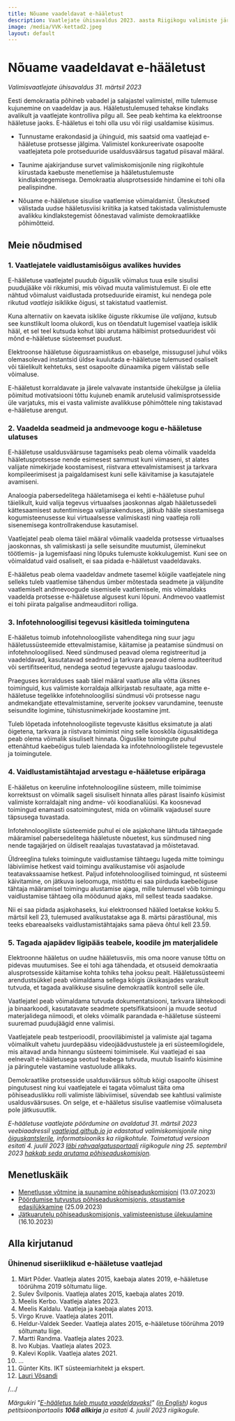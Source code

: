```yaml
---
title: Nõuame vaadeldavat e-hääletust
description: Vaatlejate ühisavaldus 2023. aasta Riigikogu valimiste järel
image: /media/VVK-kettad2.jpeg
layout: default
---
```


# Nõuame vaadeldavat e-hääletust

_Valimisvaatlejate ühisavaldus 31. märtsil 2023_

Eesti demokraatia põhineb vabadel ja salajastel valimistel, mille tulemuse kujunemine on vaadeldav ja aus. Hääletustulemused tehakse kindlaks avalikult ja vaatlejate kontrolliva pilgu all. See peab kehtima ka elektroonse hääletuse jaoks. E-hääletus ei tohi olla usu või riigi usaldamise küsimus.

* Tunnustame erakondasid ja ühinguid, mis saatsid oma vaatlejad e-hääletuse protsesse jälgima. Valimistel konkureerivate osapoolte vaatlejateta pole protseduuride usaldusväärsus tagatud piisaval määral.

* Taunime ajakirjanduse survet valimiskomisjonile ning riigikohtule kiirustada kaebuste menetlemise ja hääletustulemuste kindlakstegemisega. Demokraatia alusprotsesside hindamine ei tohi olla pealispindne.

* Nõuame e-hääletuse sisulise vaatlemise võimaldamist. Üleskutsed välistada uudse hääletusviisi kriitika ja katsed takistada valimistulemuste avalikku kindlakstegemist õõnestavad valimiste demokraatlikke põhimõtteid.

## Meie nõudmised

### 1. Vaatlejatele vaidlustamisõigus avalikes huvides

E-hääletuse vaatlejatel puudub õiguslik võimalus tuua esile sisulisi puudujääke või rikkumisi, mis võivad muuta valimistulemust. Ei ole ette nähtud võimalust vaidlustada protseduuride eiramist, kui nendega pole rikutud _vaatleja_ isiklikke õigusi, st takistatud vaatlemist.

Kuna alternatiiv on kaevata isiklike õiguste rikkumise üle _valijana_, kutsub see kunstlikult looma olukordi, kus on tõendatult lugemisel vaatleja isiklik hääl, et sel teel kutsuda kohut läbi arutama hälbimist protseduuridest või mõnd e-hääletuse süsteemset puudust.

Elektroonse hääletuse õigusraamistikus on ebaselge, missugusel juhul võiks olemasolevad instantsid üldse kuulutada e-hääletuse tulemused osaliselt või täielikult kehtetuks, sest osapoolte dünaamika pigem välistab selle võimaluse.

E-hääletust korraldavate ja järele valvavate instantside ühekülgse ja üleliia põimitud motivatsiooni tõttu kujuneb enamik arutelusid valimisprotsesside üle varjatuks, mis ei vasta valimiste avalikkuse põhimõttele ning takistavad e-hääletuse arengut.

### 2. Vaadelda seadmeid ja andmevooge kogu e-hääletuse ulatuses

E-hääletuse usaldusväärsuse tagamiseks peab olema võimalik vaadelda
hääletusprotsesse nende esimesest sammust kuni viimaseni, st alates
valijate nimekirjade koostamisest, riistvara ettevalmistamisest ja
tarkvara kompileerimisest ja paigaldamisest kuni selle käivitamise ja
kasutajatele avamiseni.

Analoogia pabersedelitega hääletamisega ei kehti e-hääletuse puhul täielikult, kuid valija tegevus virtuaalses jaoskonnas algab hääletussedeli kättesaamisest autentimisega valijarakenduses, jätkub hääle sisestamisega kogumisteenusesse kui virtuaalsesse valimiskasti ning vaatleja rolli sisenemisega kontrollrakenduse kasutamisel.

Vaatlejatel peab olema täiel määral võimalik vaadelda protsesse virtuaalses jaoskonnas, sh valimiskasti ja selle seisundite muutumist, üleminekut töötlemis- ja lugemisfaasi ning lõpuks tulemuste kokkulugemist. Kuni see on võimaldatud vaid osaliselt, ei saa pidada e-hääletust vaadeldavaks.

E-hääletus peab olema vaadeldav andmete tasemel kõigile vaatlejatele
ning selleks tuleb vaatlemise tähendus ümber mõtestada seadmete ja
väljundite vaatlemiselt andmevoogude sisemisele vaatlemisele, mis
võimaldaks vaadelda protsesse e-hääletuse algusest kuni lõpuni. Andmevoo vaatlemist ei tohi piirata palgalise andmeaudiitori rolliga.

### 3. Infotehnoloogilisi tegevusi käsitleda toimingutena

E-hääletus toimub infotehnoloogiliste vahenditega ning suur jagu hääletussüsteemide ettevalmistamise, käitamise ja peatamise sündmusi on infotehnoloogilised. Need sündmused peavad olema registreeritud ja vaadeldavad, kasutatavad seadmed ja tarkvara peavad olema auditeeritud või sertifitseeritud, nendega seotud tegevuste ajalugu taasloodav.

Praeguses korralduses saab täiel määral vaatluse alla võtta üksnes toiminguid, kus valimiste korraldaja allkirjastab resultaate, aga mitte e-hääletuse tegelikke infotehnoloogilisi sündmusi või protsesse nagu andmekandjate ettevalmistamine, serverite jooksev varundamine, teenuste seisundite logimine, tühistusnimekirjade koostamine jmt.

Tuleb lõpetada infotehnoloogiliste tegevuste käsitlus eksimatute ja alati õigetena, tarkvara ja riistvara toimimist ning selle kooskõla õigusaktidega peab olema võimalik sisuliselt hinnata. Õiguslike toimingute puhul ettenähtud kaebeõigus tuleb laiendada ka infotehnoloogilistele tegevustele ja toimingutele.

### 4. Vaidlustamistähtajad arvestagu e-hääletuse eripäraga

E-hääletus on keeruline infotehnoloogiline süsteem, mille toimimise korrektsust on võimalik sageli sisuliselt hinnata alles pärast lisainfo küsimist valimiste korraldajalt ning andme- või koodianalüüsi. Ka koosnevad toimingud enamasti osatoimingutest, mida on võimalik vajadusel suure täpsusega tuvastada.

Infotehnoloogiliste süsteemide puhul ei ole asjakohane lähtuda tähtaegade määramisel pabersedelitega hääletuste nõuetest, kus sündmused ning nende tagajärjed on üldiselt reaalajas tuvastatavad ja mõistetavad.

Üldreeglina tuleks toimingute vaidlustamise tähtaegu lugeda mitte toimingu läbiviimise hetkest vaid toimingu avalikustamise või asjaolude teatavakssaamise hetkest. Paljud infotehnoloogilised toimingud, nt süsteemi käivitamine, on jätkuva iseloomuga, mistõttu ei saa piirduda kaebeõiguse tähtaja määramisel toimingu alustamise ajaga, mille tulemusel võib toimingu vaidlustamise tähtaeg olla möödunud ajaks, mil sellest teada saadakse.

Nii ei saa pidada asjakohaseks, kui elektroonsed hääled loetakse kokku 5. märtsil kell 23, tulemused avalikustatakse aga 8. märtsi pärastlõunal, mis teeks ebareaalseks vaidlustamistähtajaks sama päeva õhtul kell 23.59.

### 5. Tagada ajapädev ligipääs teabele, koodile jm materjalidele

Elektroonne hääletus on uudne hääletusviis, mis oma noore vanuse tõttu on pidevas muutumises. See ei tohi aga tähendada, et otsuseid demokraatia alusprotsesside käitamise kohta tohiks teha jooksu pealt. Hääletussüsteemi arendustsükkel peab võimaldama sellega kõigis üksikasjades varakult tutvuda, et tagada avalikkuse sisuline demokraatlik kontroll selle üle.

Vaatlejatel peab võimaldama tutvuda dokumentatsiooni, tarkvara lähtekoodi ja binaarkoodi, kasutatavate seadmete spetsifikatsiooni ja muude seotud materjalidega niimoodi, et oleks võimalik parandada e-hääletuse süsteemi suuremad puudujäägid enne valimisi.

Vaatlejatele peab testperioodil, prooviläbimistel ja valimiste ajal tagama võimalikult vahetu juurdepääsu videojäädvustustele ja eri süsteemilogidele, mis aitavad anda hinnangu süsteemi toimimisele. Kui vaatlejad ei saa eelnevalt e-hääletusega seotud teabega tutvuda, muutub lisainfo küsimine ja päringutele vastamine vastuolude allikaks.

Demokraatlike protsesside usaldusväärsus sõltub kõigi osapoolte ühisest pingutusest ning kui vaatlejatele ei tagata võimalust täita oma põhiseaduslikku rolli valimiste läbiviimisel, süvendab see kahtlusi valimiste usaldusväärsuses. On selge, et e-hääletus sisulise vaatlemise võimaluseta pole jätkusuutlik.

_E-hääletuse vaatlejate pöördumine on avaldatud 31. märtsil 2023 veebiaadressil [vaatlejad.github.io](https://vaatlejad.github.io/) ja edastatud valimiskomisjonile ning [õiguskantslerile](https://github.com/vaatlejad/vaatlejad.github.io/blob/main/docs/6iguskantsleri_vastus-4.04.2023.pdf), informatsiooniks ka riigikohtule. Toimetatud versioon esitati 4. juulil 2023 [läbi rahvaalgatusportaali](https://rahvaalgatus.ee/initiatives/7b9ecdfa-3b56-45d4-a0f8-a52ced3e5803/#initiative-header) riigikogule ning 25. septembril 2023 [hakkab seda arutama põhiseaduskomisjon](https://rahvaalgatus.ee/initiatives/7b9ecdfa-3b56-45d4-a0f8-a52ced3e5803/#events)._

## Menetluskäik

* [Menetlusse võtmine ja suunamine põhiseaduskomisjoni](https://www.riigikogu.ee/tegevus/dokumendiregister/dokument/690eb998-5492-472e-b32a-05bae51e6fa2) (13.07.2023)
* [Pöördumise tutvustus põhiseaduskomisjonis, otsustamise edasilükkamine](https://www.riigikogu.ee/tegevus/dokumendiregister/dokument/337e880d-426b-4432-a8e3-f2869d40f11a) (25.09.2023)
* [Jätkuarutelu põhiseaduskomisjonis, valimisteenistuse ülekuulamine](https://www.riigikogu.ee/tegevus/dokumendiregister/dokument/a580c458-c4cd-4451-b66f-d4c377d34a34) (16.10.2023)

## Alla kirjutanud

### Ühinenud siseriiklikud e-hääletuse vaatlejad

1. Märt Põder. Vaatleja alates 2015, kaebaja alates 2019, e-hääletuse töörühma 2019 sõltumatu liige.
2. Sulev Švilponis. Vaatleja alates 2015, kaebaja alates 2019.
3. Meelis Kerbo. Vaatleja alates 2023.
4. Meelis Kaldalu. Vaatleja ja kaebaja alates 2013.
5. Virgo Kruve. Vaatleja alates 2011.
6. Heldur-Valdek Seeder. Vaatleja alates 2015, e-hääletuse töörühma 2019 sõltumatu liige.
7. Martti Randma. Vaatleja alates 2023.
8. Ivo Kubjas. Vaatleja alates 2023.
9. Kalevi Koplik. Vaatleja alates 2021.
10. ...
11. Günter Kits. IKT süsteemiarhitekt ja ekspert.
12. [Lauri Võsandi](https://www.linkedin.com/in/laurivosandi/)

/.../

_Märgukiri "[E-hääletus tuleb muuta vaadeldavaks!](https://rahvaalgatus.ee/initiatives/7b9ecdfa-3b56-45d4-a0f8-a52ced3e5803/#initiative-header)" ([in English](https://rahvaalgatus.ee/initiatives/7b9ecdfa-3b56-45d4-a0f8-a52ced3e5803?language=en#initiative-header)) kogus petitsiooniportaalis **1068 allkirja** ja esitati 4. juulil 2023 riigikogule._
